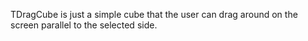 TDragCube is just a simple cube that the user can drag around on the screen parallel to the selected side.